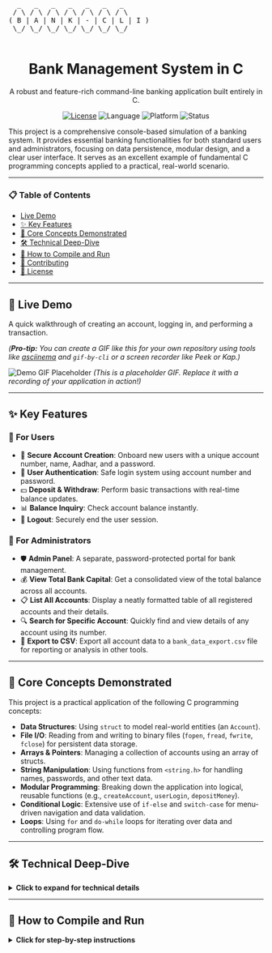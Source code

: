 <p align="center">
  <pre>
  _   _   _   _   _   _   _
 / \ / \ / \ / \ / \ / \ / \
( B | A | N | K | - | C | L | I )
 \_/ \_/ \_/ \_/ \_/ \_/ \_/
  </pre>
</p>

<h1 align="center">Bank Management System in C</h1>

<p align="center">
  A robust and feature-rich command-line banking application built entirely in C.
</p>

<p align="center">
  <a href="https://opensource.org/licenses/MIT"><img src="https://img.shields.io/badge/License-MIT-green.svg" alt="License"></a>
  <img src="https://img.shields.io/badge/Language-C-blue.svg" alt="Language">
  <img src="https://img.shields.io/badge/Platform-Console-lightgrey.svg" alt="Platform">
  <img src="https://img.shields.io/badge/Status-Complete-brightgreen.svg" alt="Status">
</p>

This project is a comprehensive console-based simulation of a banking system. It provides essential banking functionalities for both standard users and administrators, focusing on data persistence, modular design, and a clear user interface. It serves as an excellent example of fundamental C programming concepts applied to a practical, real-world scenario.

---

### 📋 Table of Contents

- [Live Demo](#-live-demo)
- [✨ Key Features](#-key-features)
- [🧠 Core Concepts Demonstrated](#-core-concepts-demonstrated)
- [🛠️ Technical Deep-Dive](#️-technical-deep-dive)
- [🚀 How to Compile and Run](#-how-to-compile-and-run)
- [🤝 Contributing](#-contributing)
- [📜 License](#-license)

---

## 🎥 Live Demo

A quick walkthrough of creating an account, logging in, and performing a transaction.

*(**Pro-tip:** You can create a GIF like this for your own repository using tools like [asciinema](https://asciinema.org/) and `gif-by-cli` or a screen recorder like Peek or Kap.)*

![Demo GIF Placeholder](https://user-images.githubusercontent.com/10931291/159239018-362241f8-3e3c-4a9c-9396-a0a4c2645672.gif)
*(This is a placeholder GIF. Replace it with a recording of your application in action!)*

---

## ✨ Key Features

### 👤 For Users
-   🔐 **Secure Account Creation**: Onboard new users with a unique account number, name, Aadhar, and a password.
-   🔑 **User Authentication**: Safe login system using account number and password.
-   💵 **Deposit & Withdraw**: Perform basic transactions with real-time balance updates.
-   📊 **Balance Inquiry**: Check account balance instantly.
-   🚪 **Logout**: Securely end the user session.

### 👑 For Administrators
-   🛡️ **Admin Panel**: A separate, password-protected portal for bank management.
-   💰 **View Total Bank Capital**: Get a consolidated view of the total balance across all accounts.
-   📋 **List All Accounts**: Display a neatly formatted table of all registered accounts and their details.
-   🔍 **Search for Specific Account**: Quickly find and view details of any account using its number.
-   📄 **Export to CSV**: Export all account data to a `bank_data_export.csv` file for reporting or analysis in other tools.

---

## 🧠 Core Concepts Demonstrated

This project is a practical application of the following C programming concepts:

-   **Data Structures**: Using `struct` to model real-world entities (an `Account`).
-   **File I/O**: Reading from and writing to binary files (`fopen`, `fread`, `fwrite`, `fclose`) for persistent data storage.
-   **Arrays & Pointers**: Managing a collection of accounts using an array of structs.
-   **String Manipulation**: Using functions from `<string.h>` for handling names, passwords, and other text data.
-   **Modular Programming**: Breaking down the application into logical, reusable functions (e.g., `createAccount`, `userLogin`, `depositMoney`).
-   **Conditional Logic**: Extensive use of `if-else` and `switch-case` for menu-driven navigation and data validation.
-   **Loops**: Using `for` and `do-while` loops for iterating over data and controlling program flow.

---

## 🛠️ Technical Deep-Dive

<details>
<summary><strong>Click to expand for technical details</strong></summary>

### Program Flow
The application operates on a primary `do-while` loop in the `main` function, presenting the main menu. Based on the user's choice, it delegates tasks to specific functions. The system is designed with two distinct user roles: the standard customer and the administrator, each with their own sub-menu and set of privileges.

### Data Storage
-   **`bank_data.bin`**: This is the core database of the application. It's a binary file that stores the `account_count` integer, followed by the array of `Account` structs.
    -   **Why binary?** Binary files are more compact and faster to read/write for structured data compared to text files. They also prevent casual tampering with the data.
-   **`bank_data_export.csv`**: This file is generated on-demand by the administrator. It's a Comma-Separated Values file, ideal for importing into spreadsheet software like Excel or Google Sheets for analysis and reporting.

### Password Handling - A Note on Security
The `encryptPassword` function uses a simple **Caesar cipher** (shifting each character's ASCII value by 2).

> **⚠️ IMPORTANT:** This method is for educational demonstration only and is **NOT SECURE**. It is trivially reversible and should never be used in a production environment. Real-world applications must use strong, one-way hashing algorithms (like **Argon2**, **bcrypt**, or **scrypt**) with salts to store passwords securely.

</details>

---

## 🚀 How to Compile and Run

<details>
<summary><strong>Click for step-by-step instructions</strong></summary>

### Prerequisites
-   A C compiler, such as **GCC** (GNU Compiler Collection).
    -   **Linux/macOS**: Usually pre-installed. Verify with `gcc --version`.
    -   **Windows**: Install a development environment like [MinGW-w64](https://www.mingw-w64.org/) or use the Windows Subsystem for Linux (WSL).

### Steps
1.  **Clone or Download:**
    ```sh
    git clone https://github.com/your-username/your-repo-name.git
    cd your-repo-name
    ```
    Or simply download the `bank_system.c` file.

2.  **Compile:**
    Open your terminal and run the GCC command:
    ```sh
    gcc bank_system.c -o bank_system
    ```
    This command compiles the source code and creates an executable file named `bank_system` (or `bank_system.exe` on Windows).

3.  **Run:**
    Execute the compiled program from your terminal:
    ```sh
    ./bank_system
    ```

### Default Admin Credentials
-   **Password**: `admin123`

### ⚠️ Troubleshooting Common C Input Issues
The program uses `scanf` for input, which can sometimes leave a newline character (`\n`) in the input buffer, causing subsequent `scanf` calls to misbehave. If you experience unexpected behavior (e.g., menus skipping), you may need to clear the input buffer. A common way to do this is to add a small utility function:

```c
void clear_input_buffer() {
    int c;
    while ((c = getchar()) != '\n' && c != EOF);
}
